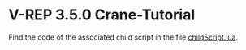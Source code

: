 # V-REP 3.5.0 Crane-Tutorial 

Find the code of the associated child script in the file [childScript.lua](https://raw.githubusercontent.com/youtubeSam/V-REP-Crane-Tutorial/V-REP_3_5_0/childScript.lua).
